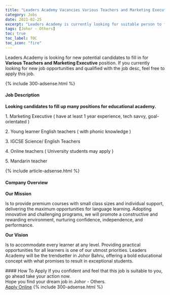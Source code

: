```yaml
---
title: "Leaders Academy Vacancies Various Teachers and Marketing Executive" 
category: Jobs 
date: 2021-02-25 
excerpt: "Leaders Academy is currently looking for suitable person to fill in the Various Teachers and Marketing Executive which based in Johor - Others" 
tags: [Johor - Others] 
toc: true 
toc_label: TOC 
toc_icon: "fire" 
--- 
```


<p>Leaders Academy is looking for new potential candidates to fill in for <b>Various Teachers and Marketing Executive</b> position. If you currently looking for new job opportunities and qualified with the job desc, feel free to apply this job.
</p>{% include 300-adsense.html %} 
<div><div><h4>Job Description</h4></div><div><div><span><div><p><strong>Looking candidates to fill up many positions for educational academy.</strong></p><p>1.	Marketing Executive ( have at least 1 year experience, tech savvy, goal-orientated )</p><p>2.	Young learner English teachers ( with phonic knowledge )</p><p>3.	IGCSE Science/ English Teachers</p><p>4.	Online teachers ( University students may apply&#160;)</p><p>5. Mandarin teacher</p></div></span></div></div></div> 
{% include article-adsense.html %} 
<div><div><h4>Company Overview</h4></div><div><div><span><div><p><strong>Our Mission</strong></p><p>Is to provide premium courses with small class sizes and individual support, delivering the maximum opportunities for language learning. Adopting innovative and challenging programs, we will promote a constructive and rewarding environment, nurturing confidence, independence, and performance.</p><p><strong>Our Vision</strong></p><p>Is to accommodate every learner at any level. Providing practical opportunities for all learners is one of our utmost priorities. Leaders Academy will be the trendsetter in Johor Bahru, offering a bold educational concept with what promises to result in exceptional students.</p></div></span></div></div></div> 
#### How To Apply 
If you confident and feel that this job is suitable to you, go ahead take your action now. <br/> 
Hope you find your dream job in Johor - Others. <br/> 
<a href="https://www.jobstreet.com.my/en/job/various-teachers-and-marketing-executive-4490574?jobId=jobstreet-my-job-4490574&" class="btn btn--info" target="_blank" rel="nofollow noopenner">Apply Online</a> 
{% include 300-adsense.html %} 